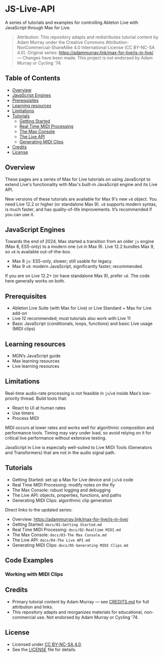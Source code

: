 # JS-Live-API

A series of tutorials and examples for controlling Ableton Live with JavaScript through Max for Live.

> Attribution: This repository adapts and redistributes tutorial content by Adam Murray under the Creative Commons Attribution-NonCommercial-ShareAlike 4.0 International License (CC BY-NC-SA 4.0). Original series: https://adammurray.link/max-for-live/js-in-live/ — Changes have been made. This project is not endorsed by Adam Murray or Cycling '74.

## Table of Contents

- [Overview](#overview)
- [JavaScript Engines](#javascript-engines)
- [Prerequisites](#prerequisites)
- [Learning resources](#learning-resources)
- [Limitations](#limitations)
- [Tutorials](#tutorials)
  - [Getting Started](docs/01-Getting%20Started.md)
  - [Real Time MIDI Processing](docs/02-Realtime%20MIDI.md)
  - [The Max Console](docs/03-The%20Max%20Console.md)
  - [The Live API](docs/04-The%20Live%20API.md)
  - [Generating MIDI Clips](docs/05-Generating%20MIDI%20Clips.md)
- [Credits](#credits)
- [License](#license)

## Overview

These pages are a series of Max for Live tutorials on using JavaScript to extend Live's functionality with Max's built-in JavaScript engine and its Live API.

New versions of these tutorials are available for Max 9's new `v8` object. You need Live 12.2 or higher (or standalone Max 9). `v8` supports modern syntax, is much faster, and has quality-of-life improvements. It’s recommended if you can use it.

## JavaScript Engines

Towards the end of 2024, Max started a transition from an older `js` engine (Max 8, ES5-only) to a modern one (`v8` in Max 9). Live 12.2 bundles Max 9, so `v8` is available out-of-the-box.

- Max 8 `js`: ES5-only, slower; still usable for legacy.
- Max 9 `v8`: modern JavaScript, significantly faster; recommended.

If you are on Live 12.2+ (or have standalone Max 9), prefer `v8`. The code here generally works on both.

## Prerequisites

- Ableton Live Suite (with Max for Live) or Live Standard + Max for Live add-on
- Live 12 recommended; most tutorials also work with Live 11
- Basic JavaScript (conditionals, loops, functions) and basic Live usage (MIDI clips)

## Learning resources

- MDN’s JavaScript guide
- Max learning resources
- Live learning resources

## Limitations

Real-time audio-rate processing is not feasible in `js`/`v8` inside Max’s low-priority thread. Build tools that:

- React to UI at human rates
- Use timers
- Process MIDI

MIDI occurs at lower rates and works well for algorithmic composition and performance tools. Timing may vary under load, so avoid relying on it for critical live performance without extensive testing.

JavaScript in Live is especially well-suited to Live MIDI Tools (Generators and Transformers) that are not in the audio signal path.

## Tutorials

- Getting Started: set up a Max for Live device and `js`/`v8` code
- Real Time MIDI Processing: modify notes on the fly
- The Max Console: robust logging and debugging
- The Live API: objects, properties, functions, and paths
- Generating MIDI Clips: algorithmic clip generation

Direct links to the updated series:

- Overview: https://adammurray.link/max-for-live/js-in-live/
- Getting Started: `docs/01-Getting Started.md`
- Real Time MIDI Processing: `docs/02-Realtime MIDI.md`
- The Max Console: `docs/03-The Max Console.md`
- The Live API: `docs/04-The Live API.md`
- Generating MIDI Clips: `docs/05-Generating MIDI Clips.md`

## Code Examples

### Working with MIDI Clips

## Credits

- Primary tutorial content by Adam Murray — see [CREDITS.md](CREDITS.md) for full attribution and links.
- This repository adapts and reorganizes materials for educational, non-commercial use. Not endorsed by Adam Murray or Cycling '74.

## License

- Licensed under [CC BY-NC-SA 4.0](https://creativecommons.org/licenses/by-nc-sa/4.0/).
- See the [LICENSE](LICENSE) file for details.
